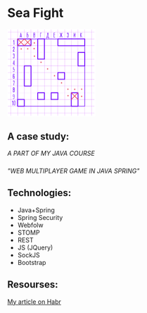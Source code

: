 # Sea Fight

<img src="./fight.png" width=200/>

## A case study: 
*A PART OF MY JAVA COURSE*
### 
*"WEB MULTIPLAYER GAME IN JAVA SPRING"*


## Technologies: 

- Java+Spring 
- Spring Security
- Webfolw
- STOMP
- REST
- JS (JQuery)
- SockJS
- Bootstrap


## Resourses:

[My article on Habr](https://habr.com/ru/post/346296)
